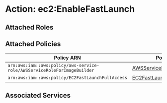 # Action: ec2:EnableFastLaunch

## Attached Roles

## Attached Policies

| Policy ARN | Policy Name |
|------------|-------------|
| `arn:aws:iam::aws:policy/aws-service-role/AWSServiceRoleForImageBuilder` | [AWSServiceRoleForImageBuilder](../policies.md#awsserviceroleforimagebuilder) |
| `arn:aws:iam::aws:policy/EC2FastLaunchFullAccess` | [EC2FastLaunchFullAccess](../policies.md#ec2fastlaunchfullaccess) |

## Associated Services

